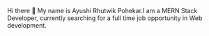 Hi there 👋
My name is Ayushi Rhutwik Pohekar.I am a MERN Stack Developer, currently searching for a full time job opportunity in Web development.



